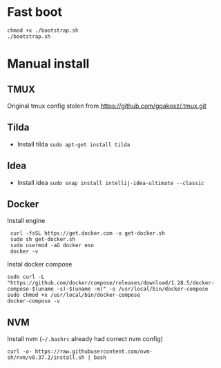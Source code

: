 # Fast boot

```
chmod +x ./bootstrap.sh
./bootstrap.sh
```

# Manual install

## TMUX

Original tmux config stolen from https://github.com/gpakosz/.tmux.git

## Tilda

- Install tilda `sudo apt-get install tilda`

## Idea

- Install idea `sudo snap install intellij-idea-ultimate --classic`

## Docker

Install engine

```
 curl -fsSL https://get.docker.com -o get-docker.sh
 sudo sh get-docker.sh
 sudo usermod -aG docker eso
 docker -v
```

Instal docker compose

```
sudo curl -L "https://github.com/docker/compose/releases/download/1.28.5/docker-compose-$(uname -s)-$(uname -m)" -o /usr/local/bin/docker-compose
sudo chmod +x /usr/local/bin/docker-compose
docker-compose -v
```

## NVM

Install nvm (`~/.bashrc` already had correct nvm config)

`curl -o- https://raw.githubusercontent.com/nvm-sh/nvm/v0.37.2/install.sh | bash`

